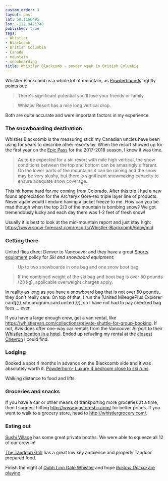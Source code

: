 ```yaml
---
custom_order: 3
layout: post
lat: 50.1166495
lon: -122.9421748
published: true
tags:
- Whistler
- Blackcomb
- British Columbia
- Canada
- mountain
- snowboarding
title: Whistler Blackcomb - powder week in British Columbia
---
```

Whistler Blackcomb is a whole lot of mountain,
as [Powderhounds](http://www.powderhounds.com/Canada/Whistler-Blackcomb/Ski-Resort.aspx) rightly points out:

> There's significant potential you'll lose your friends or family.

> Whistler Resort has a mile long vertical drop.

Both are quite accurate and were important factors in my experience.

### The snowboarding destination
Whistler Blackcomb is the measuring stick my Canadian uncles have been using for years to describe other
resorts by. When the resort showed up for the first year on the
[Epic Pass](https://www.epicpass.com/passes/epic-pass.aspx) for the 2017-2018 season, I knew it was time.

> As to be expected for a ski resort with mile high vertical, the snow conditions between the top and bottom can be amazingly different.
> On the lower parts of the mountains it can be raining and the snow may be very slushy, but there is significant snowmaking capacity to ensure adequate snow coverage.

This hit home hard for me coming from Colorado. After this trip I had a new found appreciation
for the Arc'teryx Gore-tex triple layer line of products. Never again would I endure
having a jacket freeze to me. How can you be mad though when the top 2/3 of the mountain is
bombing snow? We got tremendously lucky and each day there was 1-2 feet of fresh snow!

Usually it is best to look at the mid-mountain report and just stay high: <https://www.snow-forecast.com/resorts/Whistler-Blackcomb/6day/mid>

### Getting there
United flies direct Denver to Vancouver and they have a great
[Sports equipment](https://www.united.com/web/en-us/content/travel/baggage/sports.aspx?POS=US) policy for
_Ski and snowboard equipment_:

> Up to two snowboards in one bag and one snow boot bag

> If the combined weight of the ski bag and boot bag is over 50 pounds (23 kg), applicable overweight charges apply.

In reality as long as you have a snowboard bag that is not over 50 pounds, they don't really care.
On top of that, I run the [United MileagePlus Explorer card]({{ site.program.card.united }}),
so I have not had to pay checked bag fees ... ever.

If you have a large enough crew, get a van rental, like <https://whistlervan.com/collections/private-shuttle-for-group-booking>.
If not, Avis does offer one-way car rentals from the Vancouver Airport to their [Whistler location in a hotel](https://www.avis.com/en/locations/ca/bc/whistler/wh9).
Ended up refueling my rental at the [closest Chevron](https://goo.gl/maps/4mgEtMq7nL12) I could find.

### Lodging
Booked a spot 4 months in advance on the Blackcomb side and it was absolutely worth it.
[Powderhorn- Luxury 4 bedroom close to ski runs](https://www.airbnb.com/rooms/9393723).

Walking distance to food and lifts.

### Groceries and snacks
If you have a car or other means of transporting more groceries at a time, then I suggest hitting
<http://www.igastoresbc.com/> for better prices. If you want to walk to a grocery store, head to
<http://whistlergrocery.com/>.

### Eating out
[Sushi Village](https://sushivillage.com/reservations/) has some great private booths. We were able to squeeze all 12 of our crew in!

[The Tandoori Grill](http://tandooriwhistler.com/) has a great low key ambience and properly Tandoor prepared food.

Finish the night at [Dubh Linn Gate Whistler](http://whistler.dubhlinngate.com/) and hope [_Ruckus Deluxe_ are playing](https://www.youtube.com/watch?v=RTK4HK9TORA).
